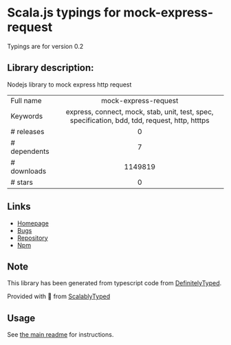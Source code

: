
# Scala.js typings for mock-express-request

Typings are for version 0.2

## Library description:
Nodejs library to mock express http request

|                    |                 |
| ------------------ | :-------------: |
| Full name          | mock-express-request |
| Keywords           | express, connect, mock, stab, unit, test, spec, specification, bdd, tdd, request, http, htttps |
| # releases         | 0 |
| # dependents       | 7 |
| # downloads        | 1149819 |
| # stars            | 0 |

## Links
- [Homepage](https://github.com/lykmapipo/mock-express-request)
- [Bugs](https://github.com/lykmapipo/mock-express-request/issues)
- [Repository](https://github.com/lykmapipo/mock-express-request)
- [Npm](https://www.npmjs.com/package/mock-express-request)
    


## Note
This library has been generated from typescript code from [DefinitelyTyped](https://definitelytyped.org).

Provided with :purple_heart: from [ScalablyTyped](https://github.com/oyvindberg/ScalablyTyped)

## Usage
See [the main readme](../../readme.md) for instructions.


